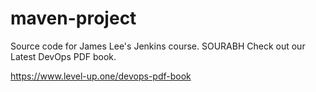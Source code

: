 # maven-project
Source code for James Lee's Jenkins course.
SOURABH
Check out our Latest DevOps PDF book.

https://www.level-up.one/devops-pdf-book
